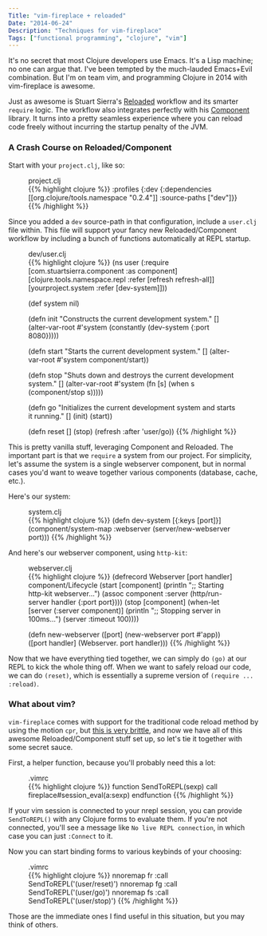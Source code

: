 ```yaml
---
Title: "vim-fireplace + reloaded"
Date: "2014-06-24"
Description: "Techniques for vim-fireplace"
Tags: ["functional programming", "clojure", "vim"]
---
```


It's no secret that most Clojure developers use Emacs.  It's a Lisp machine;
no one can argue that.  I've been tempted by the much-lauded Emacs+Evil combination.
But I'm on team vim, and programming Clojure in 2014 with vim-fireplace is awesome.

Just as awesome is Stuart Sierra's [Reloaded](http://www.google.com) workflow and
its smarter `require` logic.  The workflow also integrates perfectly with his
[Component](https://github.com/stuartsierra/component) library.  It turns into
a pretty seamless experience where you can reload code freely without incurring
the startup penalty of the JVM.

### A Crash Course on Reloaded/Component

Start with your `project.clj`, like so:

<figure>
<figcaption>project.clj</figcaption>
{{% highlight clojure %}}
:profiles {:dev {:dependencies [[org.clojure/tools.namespace "0.2.4"]]
                  :source-paths ["dev"]}}
{{% /highlight %}}
</figure>

Since you added a `dev` source-path in that configuration, include a `user.clj`
file within.  This file will support your fancy new Reloaded/Component workflow
by including a bunch of functions automatically at REPL startup.

<figure>
<figcaption>dev/user.clj</figcaption>
{{% highlight clojure %}}
(ns user
  (:require [com.stuartsierra.component :as component]
            [clojure.tools.namespace.repl :refer [refresh refresh-all]]
            [yourproject.system :refer [dev-system]]))

(def system nil)

(defn init
  "Constructs the current development system."
  []
  (alter-var-root #'system
                  (constantly (dev-system {:port 8080}))))

(defn start
  "Starts the current development system."
  []
  (alter-var-root #'system component/start))

(defn stop
  "Shuts down and destroys the current development system."
  []
  (alter-var-root #'system
                  (fn [s] (when s (component/stop s)))))

(defn go
  "Initializes the current development system and starts it running."
  []
  (init)
  (start))

(defn reset []
  (stop)
  (refresh :after 'user/go))
{{% /highlight %}}
</figure>

This is pretty vanilla stuff, leveraging Component and Reloaded.  The important
part is that we `require` a system from our project.  For simplicity, let's
assume the system is a single webserver component, but in normal cases you'd want to
weave together various components (database, cache, etc.).

Here's our system:

<figure>
<figcaption>system.clj</figcaption>
{{% highlight clojure %}}
(defn dev-system [{:keys [port]}]
  (component/system-map
    :webserver (server/new-webserver port)))
{{% /highlight %}}
</figure>

And here's our webserver component, using `http-kit`:

<figure>
<figcaption>webserver.clj</figcaption>
{{% highlight clojure %}}
(defrecord Webserver [port handler]
  component/Lifecycle
  (start [component]
    (println ";; Starting http-kit webserver...")
    (assoc component :server (http/run-server handler {:port port})))
  (stop [component]
    (when-let [server (:server component)]
      (println ";; Stopping server in 100ms...")
      (server :timeout 100))))

(defn new-webserver
  ([port] (new-webserver port #'app))
  ([port handler] (Webserver. port handler)))
{{% /highlight %}}
</figure>

Now that we have everything tied together, we can simply do `(go)` at our REPL
to kick the whole thing off.  When we want to safely reload our code, we can
do `(reset)`, which is essentially a supreme version of `(require ... :reload)`.

### What about vim?

`vim-fireplace` comes with support for the traditional code reload method by using the motion `cpr`, but
[this is very brittle](https://github.com/clojure/tools.namespace#reloading-code-motivation), and now
we have all of this awesome Reloaded/Component stuff set up, so let's tie it together with some secret sauce.

First, a helper function, because you'll probably need this a lot:

<figure>
<figcaption>.vimrc</figcaption>
{{% highlight clojure %}}
function SendToREPL(sexp)
  call fireplace#session_eval(a:sexp)
endfunction
{{% /highlight %}}
</figure>

If your vim session is connected to your nrepl session, you can provide `SendToREPL()`
with any Clojure forms to evaluate them.  If you're not connected, you'll see
a message like `No live REPL connection`, in which case you can just `:Connect`
to it.

Now you can start binding forms to various keybinds of your choosing:

<figure>
<figcaption>.vimrc</figcaption>
{{% highlight clojure %}}
nnoremap <Leader>fr :call SendToREPL('(user/reset)')<CR>
nnoremap <Leader>fg :call SendToREPL('(user/go)')<CR>
nnoremap <Leader>fs :call SendToREPL('(user/stop)')<CR>
{{% /highlight %}}
</figure>

Those are the immediate ones I find useful in this situation, but you may think of others.
